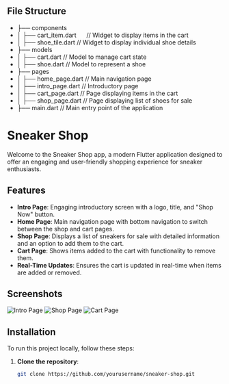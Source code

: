 ## File Structure
- ├── components
- │   ├── cart_item.dart &nbsp; &nbsp; &nbsp;// Widget to display items in the cart
- │   ├── shoe_tile.dart        // Widget to display individual shoe details
- ├── models
- │   ├── cart.dart             // Model to manage cart state
- │   ├── shoe.dart             // Model to represent a shoe
- ├── pages
- │   ├── home_page.dart        // Main navigation page
- │   ├── intro_page.dart       // Introductory page
- │   ├── cart_page.dart        // Page displaying items in the cart
- │   ├── shop_page.dart        // Page displaying list of shoes for sale
- ├── main.dart                 // Main entry point of the application

# Sneaker Shop

Welcome to the Sneaker Shop app, a modern Flutter application designed to offer an engaging and user-friendly shopping experience for sneaker enthusiasts. 

## Features

- **Intro Page**: Engaging introductory screen with a logo, title, and "Shop Now" button.
- **Home Page**: Main navigation page with bottom navigation to switch between the shop and cart pages.
- **Shop Page**: Displays a list of sneakers for sale with detailed information and an option to add them to the cart.
- **Cart Page**: Shows items added to the cart with functionality to remove them.
- **Real-Time Updates**: Ensures the cart is updated in real-time when items are added or removed.

## Screenshots

![Intro Page](path/to/intro_page_screenshot.png)
![Shop Page](path/to/shop_page_screenshot.png)
![Cart Page](path/to/cart_page_screenshot.png)

## Installation

To run this project locally, follow these steps:

1. **Clone the repository**:
   ```sh
   git clone https://github.com/yourusername/sneaker-shop.git
